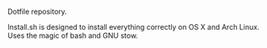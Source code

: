 Dotfile repository. 

Install.sh is designed to install everything correctly on OS X and Arch Linux.
Uses the magic of bash and GNU stow.
